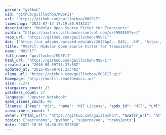 ```yaml
---
parser: "github"
uid: "github/guillochon/MOSFiT"
url: "https://github.com/guillochon/MOSFiT"
timestamp: "2022-07-17 17:19:50.948331"
description: "Modular Open Source Fitter for Transients"
avatar: "https://avatars.githubusercontent.com/u/4998058?v=4"
repo_url: "https://github.com/guillochon/MOSFiT"
doi: ["https://ui.adsabs.harvard.edu/abs/2017ApJ...845L...8N", "https://ui.adsabs.harvard.edu/abs/2018ApJS..236....6G", "https://ui.adsabs.harvard.edu/abs/2017ascl.soft10006G/abstract"]
title: "MOSFiT: Modular Open-Source Fitter for Transients"
name: "MOSFiT"
full_name: "guillochon/MOSFiT"
html_url: "https://github.com/guillochon/MOSFiT"
created_at: "2016-09-09T15:37:55Z"
updated_at: "2022-05-08T01:23:40Z"
clone_url: "https://github.com/guillochon/MOSFiT.git"
homepage: "http://mosfit.readthedocs.io/"
size: 21271
stargazers_count: 27
watchers_count: 27
language: "Jupyter Notebook"
open_issues_count: 40
license: {"key": "mit", "name": "MIT License", "spdx_id": "MIT", "url": "https://api.github.com/licenses/mit", "node_id": "MDc6TGljZW5zZTEz"}
subscribers_count: 7
owner: {"html_url": "https://github.com/guillochon", "avatar_url": "https://avatars.githubusercontent.com/u/4998058?v=4", "login": "guillochon", "type": "User"}
topics: ["astronomy", "python", "supernovae", "transients"]
date: "2022-10-01 14:30:50.529338"
---
```

